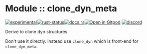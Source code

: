 <!-- {{# generate.module_header{} #}} -->
# Module :: clone_dyn_meta
<!--{ generate.module_header.start() }-->
 [![experimental](https://raster.shields.io/static/v1?label=&message=experimental&color=orange)](https://github.com/emersion/stability-badges#experimental)[![rust-status](https://github.com/Wandalen/wTools/actions/workflows/module_clone_dyn_meta_push.yml/badge.svg)](https://github.com/Wandalen/wTools/actions/workflows/module_clone_dyn_meta_push.yml)[![docs.rs](https://img.shields.io/docsrs/clone_dyn_meta?color=e3e8f0&logo=docs.rs)](https://docs.rs/clone_dyn_meta)[![Open in Gitpod](https://raster.shields.io/static/v1?label=try&message=online&color=eee&logo=gitpod&logoColor=eee)](https://gitpod.io/#RUN_PATH=.,SAMPLE_FILE=sample%2Frust%2Fclone_dyn_meta_trivial%2Fsrc%2Fmain.rs,RUN_POSTFIX=--example%20clone_dyn_meta_trivial/https://github.com/Wandalen/wTools)
[![discord](https://img.shields.io/discord/872391416519737405?color=eee&logo=discord&logoColor=eee&label=ask)](https://discord.gg/m3YfbXpUUY)
<!--{ generate.module_header.end }-->

Derive to clone dyn structures.

Don't use it directly. Instead use `clone_dyn` which is front-end for `clone_dyn_meta`.
